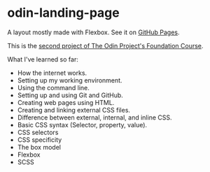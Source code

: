 # odin-landing-page

A layout mostly made with Flexbox. See it on [GitHub Pages](https://lfidelino.github.io/odin-landing-page/).

This is the [second project of The Odin Project's Foundation Course](https://www.theodinproject.com/lessons/foundations-landing-page).

What I've learned so far:

- How the internet works.
- Setting up my working environment.
- Using the command line.
- Setting up and using Git and GitHub.
- Creating web pages using HTML.
- Creating and linking external CSS files.
- Difference between external, internal, and inline CSS.
- Basic CSS syntax (Selector, property, value).
- CSS selectors
- CSS specificity
- The box model
- Flexbox
- SCSS
